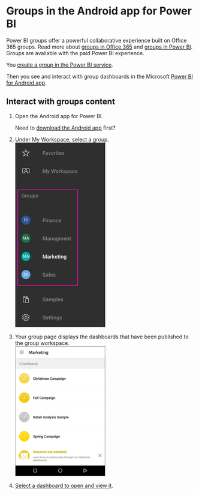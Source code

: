 ﻿<properties 
   pageTitle="Groups in the Android app for Power BI"
   description="Groups in the Android app for Power BI"
   services="powerbi" 
   documentationCenter="" 
   authors="jastru" 
   manager="mblythe" 
   editor=""
   tags=""/>
 
<tags
   ms.service="powerbi"
   ms.devlang="NA"
   ms.topic="article"
   ms.tgt_pltfrm="NA"
   ms.workload="powerbi"
   ms.date="10/15/2015"
   ms.author="jastru"/>

# Groups in the Android app for Power BI  

Power BI groups offer a powerful collaborative experience built on Office 365 groups. Read more about [groups in Office 365](https://support.office.com/Article/Find-help-about-Groups-in-Office-365-7a9b321f-b76a-4d53-b98b-a2b0b7946de1) and [groups in Power BI](https://support.powerbi.com/knowledgebase/articles/654247). Groups are available with the paid Power BI experience.

You [create a group in the Power BI service](https://support.powerbi.com/knowledgebase/articles/654250).

Then you see and interact with group dashboards in the Microsoft [Power BI for Android app](https://support.powerbi.com/knowledgebase/articles/577773).  

## Interact with groups content  
1.  Open the Android app for Power BI.

    Need to [download the Android app](http://go.microsoft.com/fwlink/?LinkID=544867) first?

2.  Under My Workspace, select a group.  
    ![](media/powerbi-mobile-groups-in-the-android-app/PBI_Andr_Groups.png)

3.  Your group page displays the dashboards that have been published to the group workspace.  
    ![](media/powerbi-mobile-groups-in-the-android-app/PBI_Andr_GroupDashes.png)

4.  [Select a dashboard to open and view it](https://support.powerbi.com/knowledgebase/articles/608316).  